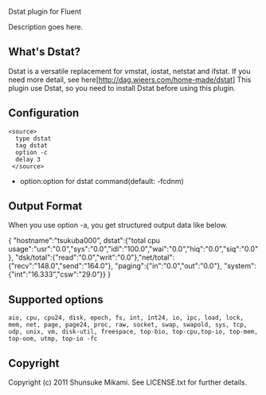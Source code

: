 Dstat plugin for Fluent

Description goes here.

## What's Dstat?

Dstat is a versatile replacement for vmstat, iostat, netstat and ifstat.
If you need more detail, see here[http://dag.wieers.com/home-made/dstat]
This plugin use Dstat, so you need to install Dstat before using this plugin.

## Configuration

```
<source>
  type dstat
  tag dstat
  option -c
  delay 3
 </source>
```

* option:option for dstat command(default: -fcdnm)

## Output Format

When you use option -a, you get structured output data like below.

  {
  "hostname":"tsukuba000",
   dstat":{"total cpu usage":"usr":"0.0","sys":"0.0","idl":"100.0","wai":"0.0","hiq":"0.0","siq":"0.0"},
           "dsk/total":{"read":"0.0","writ":"0.0"},"net/total":{"recv":"148.0","send":"164.0"},
           "paging":{"in":"0.0","out":"0.0"},
           "system":{"int":"16.333","csw":"29.0"}}
  }

## Supported options

```
aio, cpu, cpu24, disk, epoch, fs, int, int24, io, ipc, load, lock, mem, net, page, page24, proc, raw, socket, swap, swapold, sys, tcp, udp, unix, vm, disk-util, freespace, top-bio, top-cpu,top-io, top-mem, top-oom, utmp, top-io -fc
```

## Copyright

Copyright (c) 2011 Shunsuke Mikami. See LICENSE.txt for
further details.

